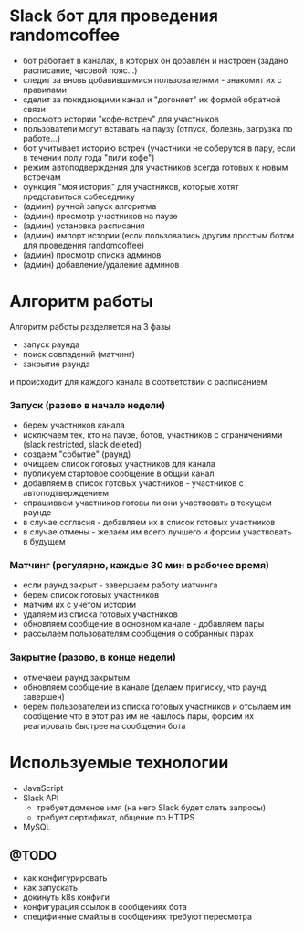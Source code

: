 # Slack бот для проведения randomcoffee
- бот работает в каналах, в которых он добавлен и настроен (задано расписание, часовой пояс...)
- следит за вновь добавившимися пользователями - знакомит их с правилами
- сделит за покидающими канал и "догоняет" их формой обратной связи
- просмотр истории "кофе-встреч" для участников
- пользователи могут вставать на паузу (отпуск, болезнь, загрузка по работе...)
- бот учитывает историю встреч (участники не соберутся в пару, если в течении полу года "пили кофе")
- режим автоподверждения для участников всегда готовых к новым встречам
- функция "моя история" для участников, которые хотят представиться собеседнику
- (админ) ручной запуск алгоритма
- (админ) просмотр участников на паузе
- (админ) установка расписания
- (админ) импорт истории (если пользовались другим простым ботом для проведения randomcoffee)
- (админ) просмотр списка админов
- (админ) добавление/удаление админов

# Алгоритм работы
Алгоритм работы разделяется на 3 фазы

- запуск раунда
- поиск совпадений (матчинг)
- закрытие раунда

и происходит для каждого канала в соответствии с расписанием

### Запуск (разово в начале недели)
- берем участников канала
- исключаем тех, кто на паузе, ботов, участников с ограничениями (slack restricted, slack deleted)
- создаем "событие" (раунд)
- очищаем список готовых участников для канала
- публикуем стартовое сообщение в общий канал
- добавляем в список готовых участников - участников с автоподтверждением
- спрашиваем участников готовы ли они участвовать в текущем раунде
- в случае согласия - добавляем их в список готовых участников
- в случае отмены - желаем им всего лучшего и форсим участвовать в будущем

### Матчинг (регулярно, каждые 30 мин в рабочее время)
- если раунд закрыт - завершаем работу матчинга
- берем список готовых участников
- матчим их с учетом истории
- удаляем из списка готовых участников
- обновляем сообщение в основном канале - добавляем пары
- рассылаем пользователям сообщения о собранных парах

### Закрытие (разово, в конце недели)
- отмечаем раунд закрытым
- обновляем сообщение в канале (делаем приписку, что раунд завершен)
- берем пользователей из списка готовых участников и отсылаем им сообщение что в этот раз им не нашлось пары, форсим их реагировать быстрее на сообщения бота

# Используемые технологии
- JavaScript
- Slack API
  * требует доменое имя (на него Slack будет слать запросы)
  * требует сертификат, общение по HTTPS
- MySQL

## @TODO
- как конфигурировать
- как запускать
- докинуть k8s конфиги
- конфигурация ссылок в сообщениях бота
- специфичные смайлы в сообщениях требуют пересмотра